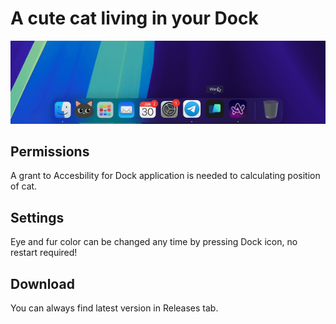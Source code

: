 # A cute cat living in your Dock

![preview](Assets/preview.gif)

## Permissions

A grant to Accesbility for Dock application is needed to calculating position of cat.

## Settings

Eye and fur color can be changed any time by pressing Dock icon, no restart required!

## Download

You can always find latest version in Releases tab.
